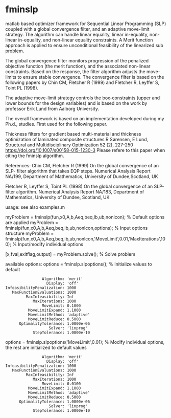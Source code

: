 # fminslp
matlab based optimizer framework for Sequential Linear Programming (SLP) coupled with a global convergence filter, and an adaptive move-limit strategy. The algorithm can handle linear equality, linear in-equality, non-linear in-equality, and non-linear equality constraints. A Merit function approach is applied to ensure unconditional feasibility of the linearized sub problem.

The global convergence filter monitors progression of the penalized objective function (the merit function), and the associated non-linear constraints. Based on the response, the filter algorithm adjusts the move-limits to ensure stable convergence. The convergence filter is based on the following papers by Chin CM, Fletcher R (1999) and Fletcher R, Leyffer S, Toint PL (1998).

The adaptive move-limit strategy controls the box-constraints (upper and lower bounds for the design variables) and is based on the work by professor Erik Lund from Aalborg University.

The overall framework is based on an implementation developed during my Ph.d., studies. First used for the following paper. 

Thickness filters for gradient based multi-material and thickness optimization of laminated composite structures
R Sørensen, E Lund, Structural and Multidisciplinary Optimization 52 (2), 227-250
https://doi.org/10.1007/s00158-015-1230-3 
Please refere to this paper when citing the fminslp algorithm.

References: 
Chin CM, Fletcher R (1999) On the global convergence of an SLP-
filter algorithm that takes EQP steps. Numerical Analysis Report
NA/199, Department of Mathematics, University of Dundee,Scotland, UK

Fletcher R, Leyffer S, Toint PL (1998) On the global convergence
of an SLP-filter algorithm. Numerical Analysis Report NA/183,
Department of Mathematics, University of Dundee, Scotland, UK

usage: see also examples.m 

myProblem = fminslp(fun,x0,A,b,Aeq,beq,lb,ub,nonlcon); % Default options are applied
myProblem = fminslp(fun,x0,A,b,Aeq,beq,lb,ub,nonlcon,options); % Input options structure
myProblem = fminslp(fun,x0,A,b,Aeq,beq,lb,ub,nonlcon,'MoveLimit',0.01,'MaxIterations',100); % Input/modify individual options

[x,fval,exitflag,output] = myProblem.solve(); % Solve problem

available options:
options = fminslp.slpoptions(); % Initialize values to default

                    Algorithm: 'merit'
                      Display: 'off'
    InfeasibilityPenalization: 1000
       MaxFunctionEvaluations: 1000
             MaxInfeasibility: Inf
                MaxIterations: 1000
                    MoveLimit: 0.1000
              MoveLimitExpand: 1.1000
              MoveLimitMethod: 'adaptive'
              MoveLimitReduce: 0.5000
          OptimalityTolerance: 1.0000e-06
                       Solver: 'linprog'
                StepTolerance: 1.0000e-10

options = fminslp.slpoptions('MoveLimit',0.01); % Modify individual options, the rest are initialized to default values

                    Algorithm: 'merit'
                      Display: 'off'
    InfeasibilityPenalization: 1000
       MaxFunctionEvaluations: 1000
             MaxInfeasibility: Inf
                MaxIterations: 1000
                    MoveLimit: 0.0100
              MoveLimitExpand: 1.1000
              MoveLimitMethod: 'adaptive'
              MoveLimitReduce: 0.5000
          OptimalityTolerance: 1.0000e-06
                       Solver: 'linprog'
                StepTolerance: 1.0000e-10
